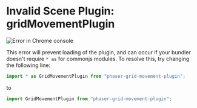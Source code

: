 # Invalid Scene Plugin: gridMovementPlugin

![Error in Chrome console](https://snipboard.io/OXtASb.jpg)

This error will prevent loading of the plugin, and can occur if your bundler doesn't require `* as` for commonjs modules. To resolve this, try changing the following line:

```typescript
import * as GridMovementPlugin from "phaser-grid-movement-plugin";
```

to

```typescript
import GridMovementPlugin from "phaser-grid-movement-plugin";
```

